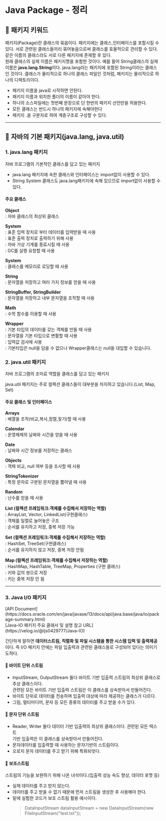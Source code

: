 # Java Package - 정리

<h2>🎉 패키지 키워드</h2>
<p>패키지(Package)란 클래스의 묶음이다. 패키지에는 클래스,인터페이스를 포함시킬 수 있다. 서로 관련된 클래스들끼리 묶어놓음으로써 클래스를 효율적으로 관리할 수 있다. <br>같은 이름의 클래스라도 서로 다른 패키지에 존재할 후 있다. <br>원래 클래스의 실제 이름은 패키지명을 포함한 것이다. 예를 들어 String클래스의 실제 이름은 <strong>java.lang.String</strong>이다. java.lang라는 패키지에 포함된 String이라는 클래스인 것이다. 클래스가 물리적으로 하나의 클래스 파일인 것처럼, 패키지는 물리적으로 하나의 디렉토리이다.</p>
<ul>
  <li>패키지 이름을 java로 시작하면 안된다.</li>
  <li>패키지 이름과 위치한 폴더의 이름이 같아야 한다.</li>
  <li>하나의 소스파일에는 첫번째 문장으로 단 한번의 패키지 선언만을 허용한다.</li>
  <li>모든 클래스는 반드시 하나의 패키지에 속해야한다</li>
  <li>패키지 .을 구분자로 하여 계층구조로 구성할 수 있다.</li>
</ul>
<hr>

<h2>🎉 자바의 기본 패키지(java.lang, java.util)</h2>
<h3>1. java.lang 패키지</h3>
<p>자바 프로그램의 기본적인 클래스를 담고 있는 패키지</p>
<ul>
  <li>java.lang 패키지에 속한 클래스와 인터페이스는 import없이 사용할 수 있다.</li>
  <li>String System 클래스도 java.lang패키지에 속해 있으므로 import없이 사용할 수 있다.</li>
</ul>
<h4>주요 클래스</h4>
<p><strong>Object</strong><br>: 자바 클래스의 최상위 클래스</p>
<p><strong>System</strong><br>: 표준 입력 장치로 부터 데이터를 입력받을 때 사용 <br>: 표준 출력 장치로 출력하기 위해 사용 <br> : 자바 가상 기계를 종료시킬 때 사용 <br> : GC를 실행 요청할 때 사용</p>
<p><strong>System</strong><br>: 클래스를 메모리로 로딩할 때 사용</p>
<p><strong>String</strong><br>: 문자열을 저장하고 여러 가지 정보를 얻을 때 사용</p>
<p><strong>StringBuffer, StringBuilder</strong><br>: 문자열을 저장하고 내부 문자열을 조작할 때 사용</p>
<p><strong>Math</strong><br>: 수학 함수를 이용할 때 사용</p>
<p><strong>Wrapper</strong><br>: 기본 타입의 데이터를 갖는 객체를 만들 때 사용 <br>: 문자열을 기본 타입으로 변활할 때 사용 <br> : 입력값 검사에 사용 <br> : 기본타입은 null을 담을 수 없으나 Wrapper클래스는 null을 대입할 수 있습니다.</p>

<h3>2. java.util 패키지</h3>
<p>자바 프로그램의 조미료 역할을 클래스를 담고 있는 패키지</p>
<p>java.util 패키지는 주로 컬렉션 클래스들이 대부분을 차지하고 있습니다.(List, Map, Set)</p>
<h4>주요 클래스 및 인터페이스</h4>
<p><strong>Arrays</strong><br>: 배열을 조작(비교,복사,정렬,찾기)할 때 사용</p>
<p><strong>Calendar</strong><br>: 운영체제의 날짜와 시간을 얻을 때 사용</p>
<p><strong>Date</strong><br>: 날짜와 시간 정보를 저장하는 클래스</p>
<p><strong>Objects</strong><br>: 객체 비교, null 여부 등을 조사할 때 사용</p>
<p><strong>StringTokenizer</strong><br>: 특정 문자로 구분된 문자열을 뽑아낼 때 사용</p>
<p><strong>Random</strong><br>: 난수를 얻을 때 사용</p>
<p><strong>List (컬렉션 프레임워크:객체를 수집해서 저장하는 역할)</strong><br>: ArrayList, Vector, LinkedList(구현클래스) <br>: 객체를 일렬로 늘어놓은 구조 <br>: 순서를 유지하고 저장, 중복 저장 가능</p>
<p><strong>Set (컬렉션 프레임워크:객체를 수집해서 저장하는 역할)</strong><br>: HashSet, TreeSet(구현클래스) <br>: 순서를 유지하지 않고 저장, 중복 저장 안됨</p>
<p><strong>Map (컬렉션 프레임워크:객체를 수집해서 저장하는 역할)</strong><br>: HashMap, HashTable, TreeMap, Properties (구현 클래스) <br>: 키와 값의 쌍으로 저장 <br>: 키는 중복 저장 안 됨</p>
<hr>

<h3>3. Java I/O 패키지</h3>
<p>[API Document] (https://docs.oracle.com/en/java/javase/13/docs/api/java.base/java/io/package-summary.html) <br> [Java-IO 패키지 주요 클래서 및 설명 참고 URL] (https://velog.io/@ljs0429777/Java-IO)</p>
<p>간단하게 말하면 <strong>데이터스트림, 직렬화 및 파일 시스템을 통한 시스템 입력 및 출력제공</strong> 이다. 즉 I/O 패키지 안에는 파일 입출력과 관련된 클래스들로 구성되어 있다는 의미기도하다.</p>
<h4>👀 바이트 단위 스트림</h4>
<ul>
  <li>InputStream, OutputStream 둘다 바이트 기반 입출력 스트림의 최상위 클래스로 추상 클래스이다. <br>관련된 모든 바이트 기반 입출력 스트림은 이 클래스를 상속받아서 만들어진다.</li>
  <li>바이트 단위로 데이터를 전송하며 입출력 대상에 따라 제공하는 클래스가 다르다.</li>
  <li>그림, 멀티미디어, 문자 등 모든 종류의 데이터를 주고 받을 수가 있다.</li>
</ul>
<h4>👀 문자 단위 스트림</h4>
<ul>
  <li>Reader, Writer 둘다 데이터 기반 입출력의 최상위 클래스이다. 관련된 모든 텍스트 <br>기반 입출력은 이 클래스를 상속받아서 만들어진다.</li>
  <li>문자데이터를 입출력할 때 사용하는 문자기반의 스트림이다.</li>
  <li>오로지 문자 데이터를 주고 받기 위해 특화되엇다.</li>
</ul>
<h4>👀 보조스트림</h4>
<p>스트림의 기능을 보완하기 위해 나온 녀석이다.(입출력 성능 속도 향상, 데이터 포맷 등)</p>
<ul>
  <li>실제 데이터를 주고 받지 않는다.</li>
  <li>데이터를 주고 받을 수 없기 때문에 먼저 스트림을 생성한 후 사용해야 한다.</li>
  <li>밑에 실험한 코드가 보조 스트림 활용 예시이다.</li>
  <blockquote>DataInputStream dataInputStream = new DataInputStream(new FileInputStream("test.txt"));</blockquote>
</ul>